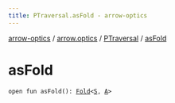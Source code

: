 ```yaml
---
title: PTraversal.asFold - arrow-optics
---
```


[arrow-optics](../../index.html) / [arrow.optics](../index.html) / [PTraversal](index.html) / [asFold](./as-fold.html)

# asFold

`open fun asFold(): `[`Fold`](../-fold/index.html)`<`[`S`](index.html#S)`, `[`A`](index.html#A)`>`